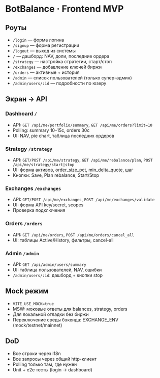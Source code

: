 # BotBalance · Frontend MVP

## Роуты
- `/login` — форма логина
- `/signup` — форма регистрации  
- `/logout` — выход из системы
- `/` — дашборд: NAV, доли, последние ордера
- `/strategy` — настройка стратегии, старт/стоп
- `/exchanges` — добавление ключей биржи
- `/orders` — активные + история
- `/admin` — список пользователей (только супер-админ)
- `/admin/users/:id` — подробности по юзеру

## Экран → API
### Dashboard `/`
- API: `GET /api/me/portfolio/summary`, `GET /api/me/orders?limit=10`
- Polling: summary 10–15с, orders 30с
- UI: NAV, pie chart, таблица последних ордеров

### Strategy `/strategy`
- API: `GET/POST /api/me/strategy`, `GET /api/me/rebalance/plan`, `POST /api/me/strategy/start|stop`
- UI: форма активов, order_size_pct, min_delta_quote, шаг
- Кнопки: Save, Plan rebalance, Start/Stop

### Exchanges `/exchanges`
- API: `GET/POST /api/me/exchanges`, `POST /api/me/exchanges/validate`
- UI: форма API key/secret, scopes
- Проверка подключения

### Orders `/orders`
- API: `GET /api/me/orders`, `POST /api/me/orders/cancel_all`
- UI: таблицы Active/History, фильтры, cancel-all

### Admin `/admin`
- API: `GET /api/admin/users/summary`
- UI: таблица пользователей, NAV, ошибки
- `/admin/users/:id`: дашборд + кнопки stop

## Mock режим
- `VITE_USE_MOCK=true`
- MSW: моковые ответы для balances, strategy, orders
- Для локальной отладки без биржи
- Переключение среды бэкенда: EXCHANGE_ENV (mock/testnet/mainnet)

## DoD
- Все строки через i18n
- Все запросы через общий http-клиент
- Polling только там, где нужен
- Unit + e2e тесты (login → dashboard)

